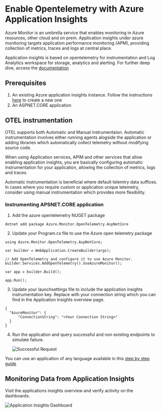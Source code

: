 # Enable Opentelemetry with Azure Application Insights
Azure Monitor is an umbrella service that enables monitoring in Azure resources, other cloud and on prem. Application insights under azure monitoring targets application performance monitoring (APM), providing collection of metrics, traces and logs at central place.

Application insights is based on opentelemetry for instrumentation and Log Analytics workspace for storage, analytics and alerting. For further deep dive, access the [documentation](https://learn.microsoft.com/en-us/azure/azure-monitor/app/app-insights-overview)

## Prerequisites
1. An existing Azure application insights instance.  Follow the instructions [here](https://learn.microsoft.com/en-us/azure/azure-monitor/app/create-workspace-resource?tabs=portal#create-an-application-insights-resource/) to create a new one
2. An ASPNET.CORE application

## OTEL instrumentation
OTEL supports both Automatic and Manual instrumentaion. Automatic instrumentation involves either running agents alogside the application or adding libraries which automatically collect telemetry without modifying source code.

When using Application services, APIM and other services that allow enabling application insights, you are basically configuring automatic instrumentation for your application, allowing the collection of metrics, logs and traces.

Automatic instrumentation is beneficial where default telemtry data suffices. In cases where you require custom or application unique telemetry, consider using manual instrumentation which provides more flexibility.

### Instrumenting APSNET.CORE application
1. Add the azure opentelemetry NUGET package
```
dotnet add package Azure.Monitor.OpenTelemetry.AspNetCore
```
2. Update your Program.cs file to use the Azure open telemetry package
```
using Azure.Monitor.OpenTelemetry.AspNetCore;

var builder = WebApplication.CreateBuilder(args);

// Add OpenTelemetry and configure it to use Azure Monitor.
builder.Services.AddOpenTelemetry().UseAzureMonitor();

var app = builder.Build();

app.Run();
```
3. Update your launchsettings file to include the application insights instrumentation key. Replace with your connection string which you can find in the Application Insights overview page. 
```
{
  "AzureMonitor": {
      "ConnectionString": "<Your Connection String>"
  }
}
```
4. Run the application and query successful and non existing endpoints to simulate failure.

   ![Successful Request](/screenshots/appinsights/overview.png)
   
You can use an application of any language available in this [step by step guide](https://learn.microsoft.com/en-us/azure/azure-monitor/app/opentelemetry-enable?tabs=aspnetcore#enable-opentelemetry-with-application-insights)

## Monitoring Data from Application Insights
Visit the applications insights overview and verify activity on the dashboards.

![Application Insights Dashboard](/screenshots/appinsights/overview.png)


